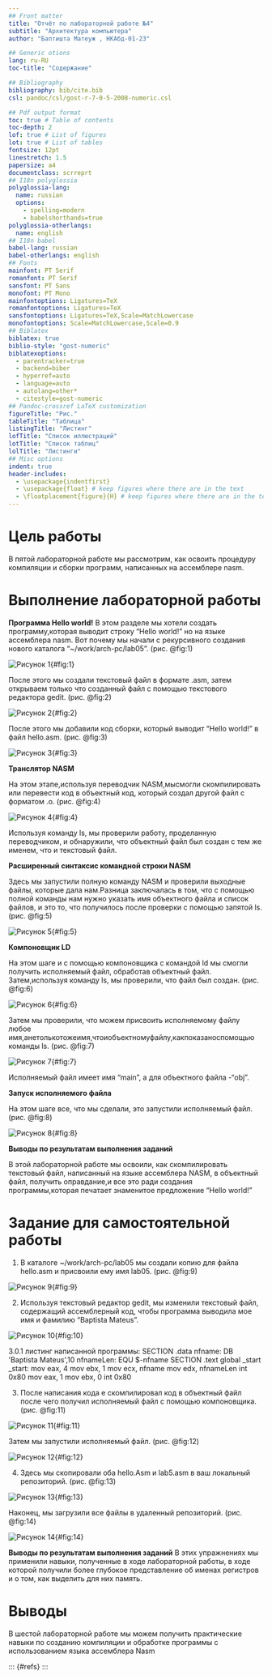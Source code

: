 ```yaml
---
## Front matter
title: "Отчёт по лабораторной работе №4"
subtitle: "Архитектура компьютера"
author: "Баптишта Матеуж , НКАбд-01-23"

## Generic otions
lang: ru-RU
toc-title: "Содержание"

## Bibliography
bibliography: bib/cite.bib
csl: pandoc/csl/gost-r-7-0-5-2008-numeric.csl

## Pdf output format
toc: true # Table of contents
toc-depth: 2
lof: true # List of figures
lot: true # List of tables
fontsize: 12pt
linestretch: 1.5
papersize: a4
documentclass: scrreprt
## I18n polyglossia
polyglossia-lang:
  name: russian
  options:
	- spelling=modern
	- babelshorthands=true
polyglossia-otherlangs:
  name: english
## I18n babel
babel-lang: russian
babel-otherlangs: english
## Fonts
mainfont: PT Serif
romanfont: PT Serif
sansfont: PT Sans
monofont: PT Mono
mainfontoptions: Ligatures=TeX
romanfontoptions: Ligatures=TeX
sansfontoptions: Ligatures=TeX,Scale=MatchLowercase
monofontoptions: Scale=MatchLowercase,Scale=0.9
## Biblatex
biblatex: true
biblio-style: "gost-numeric"
biblatexoptions:
  - parentracker=true
  - backend=biber
  - hyperref=auto
  - language=auto
  - autolang=other*
  - citestyle=gost-numeric
## Pandoc-crossref LaTeX customization
figureTitle: "Рис."
tableTitle: "Таблица"
listingTitle: "Листинг"
lofTitle: "Список иллюстраций"
lotTitle: "Список таблиц"
lolTitle: "Листинги"
## Misc options
indent: true
header-includes:
  - \usepackage{indentfirst}
  - \usepackage{float} # keep figures where there are in the text
  - \floatplacement{figure}{H} # keep figures where there are in the text
---
```


# Цель работы

В пятой лабораторной работе мы рассмотрим, как освоить процедуру компиляции и сборки программ, написанных на ассемблере nasm.

# Выполнение лабораторной работы

**Программа Hello world!**
В этом разделе мы хотели создать программу,которая выводит строку “Hello world!” но на языке ассемблера nasm. Вот почему мы начали с рекурсивного создания нового каталога “~/work/arch-pc/lab05”. (рис. @fig:1)

![Рисунок 1](image/1.png){#fig:1}

После этого мы создали текстовый файл в формате .asm, затем открываем только что созданный файл с помощью текстового редактора gedit. (рис. @fig:2)

![Рисунок 2](image/2.png){#fig:2}

После этого мы добавили код сборки, который выводит “Hello world!” в файл hello.asm. (рис. @fig:3)

![Рисунок 3](image/3.png){#fig:3}

**Транслятор NASM**

На этом этапе,используя переводчик NASM,мысмогли скомпилировать или перевести код в объектный код, который создал другой файл с форматом .o. (рис. @fig:4)

![Рисунок 4](image/4.png){#fig:4}

Используя команду ls, мы проверили работу, проделанную переводчиком, и обнаружили, что объектный файл был создан с тем же именем, что и текстовый файл.

**Расширенный синтаксис командной строки NASM**

Здесь мы запустили полную команду NASM и проверили выходные файлы, которые дала нам.Разница заключалась в том, что с помощью полной команды нам нужно указать имя объектного файла и список файлов, и это то, что получилось после проверки с помощью запятой ls. (рис. @fig:5)

![Рисунок 5](image/5.png){#fig:5}

**Компоновщик LD**

На этом шаге и с помощью компоновщика с командой ld мы смогли получить исполняемый файл, обработав объектный файл. Затем,используя команду ls, мы проверили, что файл был создан. (рис. @fig:6)

![Рисунок 6](image/6.png){#fig:6}

Затем мы проверили, что можем присвоить исполняемому файлу любое имя,анетолькотожеимя,чтоиобъектномуфайлу,какпоказаноспомощью команды ls. (рис. @fig:7)

![Рисунок 7](image/7.png){#fig:7}

Исполняемый файл имеет имя “main”, а для объектного файла -“obj”.

**Запуск исполняемого файла**

На этом шаге все, что мы сделали, это запустили исполняемый файл. (рис. @fig:8)

![Рисунок 8](image/8.png){#fig:8}

**Выводы по результатам выполнения заданий**

В этой лабораторной работе мы освоили, как скомпилировать текстовый файл, написанный на языке ассемблера NASM, в объектный файл, получить оправдание,и все это ради создания программы,которая печатает знаменитое предложение “Hello world!”

# Задание для самостоятельной работы

1. В каталоге ~/work/arch-pc/lab05 мы создали копию для файла hello.asm и присвоили ему имя lab05. (рис. @fig:9)

![Рисунок 9](image/9.png){#fig:9}

2. Используя текстовый редактор gedit, мы изменили текстовый файл, содержащий ассемблерный код, чтобы программа выводила мое имя и фамилию “Baptista Mateus”.

![Рисунок 10](image/10.png){#fig:10}

3.0.1 листинг написанной программы:
SECTION .data
nfname: DB 'Baptista Mateus',10
nfnameLen: EQU $-nfname
SECTION .text
global _start
_start:
mov eax, 4
mov ebx, 1
mov ecx, nfname
mov edx, nfnameLen
int 0x80
mov eax, 1
mov ebx, 0
int 0x80

3. После написания кода e скомпилировал код в объектный файл после чего получил
исполняемый файл с помощью компоновщика. (рис. @fig:11)

![Рисунок 11](image/11.png){#fig:11}

Затем мы запустили исполняемый файл. (рис. @fig:12)

![Рисунок 12](image/12.png){#fig:12}

4. Здесь мы скопировали оба hello.Asm и lab5.asm в ваш локальный репозиторий.
(рис. @fig:13)

![Рисунок 13](image/13.png){#fig:13}

Наконец, мы загрузили все файлы в удаленный репозиторий. (рис. @fig:14)

![Рисунок 14](image/14.png){#fig:14}

**Выводы по результатам выполнения заданий**
В этих упражнениях мы применили навыки, полученные в ходе лабораторной работы, в ходе которой получили более глубокое представление об именах регистров и о том, как выделить для них память.

# Выводы

В шестой лабораторной работе мы можем получить практические навыки по созданию компиляции и обработке программы с использованием языка ассемблера Nasm

::: {#refs}
:::
